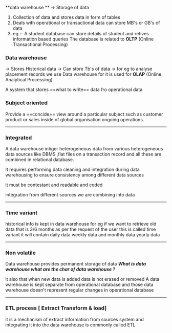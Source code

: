 
**data warehouse ** -> Storage of data
1. Collection of data and stores data in form of tables
2. Deals with operational or transactional data can store MB's or GB's of data 
3. eg :- A student database can store details of student and retives information based queries
The database is related to **OLTP** (Online Transactional Processing)

### Data warehouse

-> Stores Historical data
-> Can store Tb's of data
-> for eg to analyse placement records we use Data warehouse for it is used for **OLAP**            (Online Analytical Processing)


A system that stores ==what to write==  data fro operational data







### Subject oriented
Provide a ==concide== view around a particular subject such as customer product or sales inside of global organisation ongoing operations.

---
### Integrated

A data warehouse intiger heterogeneous data from various heterogeneous data sources like DBMS ,flat files on a transaction record and all these are combined in relational database.

It requires performing data cleaning and integration during data warehousing to ensure consistency among different data sources 

it must be contestant and readable and coded

integration from different sources we are combining into data

---
### Time variant

historical info is kept in data warehouse for eg if we want to retrieve old data that is 3/6 months as per the request of the user this is called time variant it will contain daily data weekly data and monthly data yearly data

---
### Non volatile
Data warehouse provides permanent storage of data
***What is data warehouse what are the char of data warehouse ?***

it also that when new data is added data is not erased or removed
A data warehouse is kept separate from operational database and those data warehouse doesn't represent regular changes in operational database

---

### ETL process [ Extract Transform & load]

it is a mechanism of extract information from sources system and integrating it into the data warehouse is commonly called ETL

